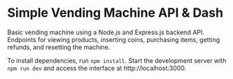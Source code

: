 # Simple Vending Machine API & Dash

Basic vending machine using a Node.js and Express.js backend API.
Endpoints for viewing products, inserting coins, purchasing items, getting refunds, and resetting the machine.

To install dependencies, run `npm install`.
Start the development server with `npm run dev` and access the interface at http://localhost:3000.